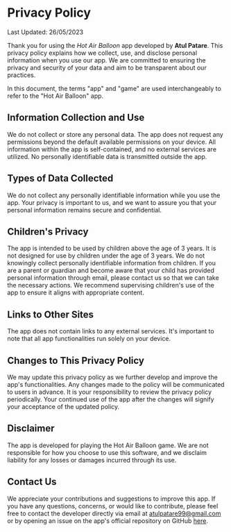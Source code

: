 # Privacy Policy

Last Updated: 26/05/2023

Thank you for using the *Hot Air Balloon* app developed by **Atul Patare**. This privacy policy
explains how we collect, use, and disclose personal information when you use our app. We are
committed to ensuring the privacy and security of your data and aim to be transparent about our
practices.

In this document, the terms "app" and "game" are used interchangeably to refer to the "Hot Air
Balloon" app.

## Information Collection and Use

We do not collect or store any personal data. The app does not request any permissions beyond the
default available permissions on your device. All information within the app is self-contained, and
no external services are utilized. No personally identifiable data is transmitted outside the app.

## Types of Data Collected

We do not collect any personally identifiable information while you use the app. Your privacy is
important to us, and we want to assure you that your personal information remains secure and
confidential.

## Children's Privacy

The app is intended to be used by children above the age of 3 years. It is not designed for use by
children under the age of 3 years. We do not knowingly collect personally identifiable information from
children. If you are a parent or guardian and become aware that your child has provided personal
information through email, please contact us so that we can take the necessary actions. We recommend
supervising children's use of the app to ensure it aligns with appropriate content.

## Links to Other Sites

The app does not contain links to any external services. It's important to note that all app
functionalities run solely on your device.

## Changes to This Privacy Policy

We may update this privacy policy as we further develop and improve the app's functionalities. Any
changes made to the policy will be communicated to users in advance. It is your responsibility to
review the privacy policy periodically. Your continued use of the app after the changes will signify
your acceptance of the updated policy.

## Disclaimer

The app is developed for playing the Hot Air Balloon game. We are not responsible for how you choose
to use this software, and we disclaim liability for any losses or damages incurred through its use.

## Contact Us

We appreciate your contributions and suggestions to improve this app. If you have any questions,
concerns, or would like to contribute, please feel free to contact the developer directly via email
at atulpatare99@gmail.com or by opening an issue on the app's official repository on
GitHub [here](https://github.com/AP-Atul/hot-air-balloon-game/issues/new).
